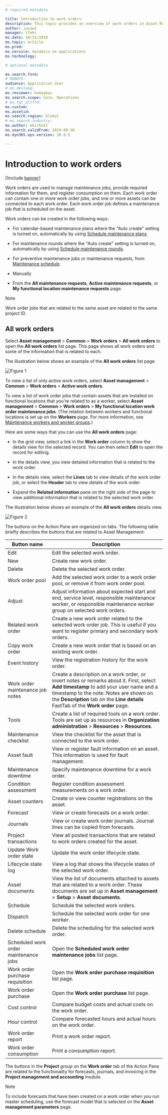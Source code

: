 ```yaml
---
# required metadata

title: Introduction to work orders
description: This topic provides an overview of work orders in Asset Management.
author: josaw1
manager: tfehr
ms.date: 10/15/2019
ms.topic: article
ms.prod: 
ms.service: dynamics-ax-applications
ms.technology: 

# optional metadata

ms.search.form: 
# ROBOTS: 
audience: Application User
# ms.devlang: 
ms.reviewer: kamaybac
ms.search.scope: Core, Operations
# ms.tgt_pltfrm: 
ms.custom: 
ms.assetid: 
ms.search.region: Global
# ms.search.industry: 
ms.author: mkirknel
ms.search.validFrom: 2019-09-30
ms.dyn365.ops.version: 10.0.5

---
```


# Introduction to work orders

[!include [banner](../../includes/banner.md)]



Work orders are used to manage maintenance jobs, provide required information for them, and register consumption on them. Each work order can contain one or more work order jobs, and one or more assets can be connected to each work order. Each work order job defines a maintenance job that is scheduled on the asset.

Work orders can be created in the following ways:

- For  calendar-based maintenance plans where the "Auto create" setting is turned on, automatically by using [Schedule maintenance plans](../preventive-and-reactive-maintenance/schedule-maintenance-plans.md).

- For maintenance rounds where the "Auto create" setting is turned on, automatically by using [Schedule maintenance rounds](../preventive-and-reactive-maintenance/maintenance-rounds.md).

- For preventive maintenance jobs or maintenance requests, from [Maintenance schedule](../preventive-and-reactive-maintenance/maintenance-schedule.md).

- Manually

- From the **All maintenance requests**, **Active maintenance requests**, or **My functional location maintenance requests** page.

>[!NOTE]
>Work order jobs that are related to the same asset are related to the same project ID.

## All work orders

Select **Asset management** > **Common** > **Work orders** > **All work orders** to open the **All work orders** list page. This page shows all work orders and some of the information that is related to each.

The illustration below shows an example of the **All work orders** list page.

![Figure 1](media/01-work-orders.png)

To view a list of only active work orders, select **Asset management** > **Common** > **Work orders** > **Active work orders**. 

To view a list of work order jobs that contain assets that are installed on functional locations that you're related to as a worker, select **Asset management** > **Common** > **Work orders** > **My functional location work order maintenance jobs**. (The relation between workers and functional locations is set up on the **Workers** page. For more information, see [Maintenance workers and worker groups](../setup-for-objects/workers-and-worker-groups.md).)

Here are some ways that you can use the **All work orders** page:

- In the grid view, select a link in the **Work order** column to show the details view for the selected record. You can then select **Edit** to open the record for editing.

- In the details view, you view detailed information that is related to the work order.  

- In the details view, select the **Lines** tab to view details of the work order job, or select the **Header** tab to view details of the work order.  

- Expand the **Related information** pane on the right side of the page to view additional information that is related to the selected work order.

The illustration below shows an example of the **All work orders** details view.

![Figure 2](media/02-work-orders.png)


The buttons on the Action Pane are organized on tabs. The following table briefly describes the buttons that are related to Asset Management:



| Button name                     | Description                                                                                                                                                                                                                                                             |
|---------------------------------|-------------------------------------------------------------------------------------------------------------------------------------------------------------------------------------------------------------------------------------------------------------------------|
| Edit                            | Edit the selected work order.                                                                                                                                                                                                                                           |
| New                             | Create new work order.                                                                                                                                                                                                                                                  |
| Delete                          | Delete the selected work order.                                                                                                                                                                                                                                         |
| Work order pool                 | Add the selected work order to a work order pool, or remove it from work order pool.                                                                                                                                                                                           |
| Adjust                          | Adjust information about expected start and end, service level, responsible maintenance worker, or responsible maintenance worker group on selected work orders.                                                                                                                                     |
| Related work order              | Create a new work order related to the selected work order job. This is useful if you want to register primary and secondary work orders.                                                                                                                              |
| Copy work order                 | Create a new work order that is based on an existing work order.                                                                                                                                                                                                               |
| Event history                   | View the registration history for the work order.                                                                                                                                                                                                                |
| Work order maintenance job notes                           | Create a description on a work order, or insert notes or remarks about it. First, select **Add timestamp** to add your user name and a timestamp to the note. Notes are shown on the **Description** tab on the **Line details** FastTab of the **Work order** page.         |
| Tools                           | Create a list of required tools on a work order. Tools are set up as resources in **Organization administration** > **Resources** > **Resources**.                                                                                                      |
| Maintenance checklist           | View the checklist for the asset that is connected to the work order.                                                                                                                                                                                                              |
| Asset fault                     | View or register fault information on an asset. This information is used for fault management.                                                                                                                                                                                      |
| Maintenance downtime            | Specify maintenance downtime for a work order.                                                                                                                                                                                                                               |
| Condition assessment            | Register condition assessment measurements on a work order.                                                                                                                                                                                                             |
| Asset counters                 | Create or view counter registrations on the asset.                                                                                                                                                                                                                     |
| Forecast                        | View or create forecasts on a work order.                                                                                                                                                                                                                               |
| Journals                        | View or create work order journals. Journal lines can be copied from forecasts.                                                                                                                                                                                         |
| Project transactions            | View all posted transactions that are related to work orders created for the asset.                                                                                                                                                                                             |
| Update Work order state           | Update the work order lifecycle state.                                                                                                                                                                                                                                                |
| Lifecycle state log                      | View a log that shows the lifecycle states of the selected work order.                                                                                                                                                                                                                   |
| Asset documents                | View the list of documents attached to assets that are related to a work order. These documents are set up in **Asset management** > **Setup** > **Asset documents**.                                                                                                 |
| Schedule                        | Schedule the selected work orders.                                                                                                                                                                                                                                      |
| Dispatch            | Schedule the selected work order for one worker.                                                                                                                                                                                                                        |
| Delete schedule                 | Delete the scheduling for the selected work order.                                                                                                                                                                                                                          |
| Scheduled work order maintenance jobs             | Open the **Scheduled work order maintenance jobs** list page.                                                                                                                                                                                                                             |
| Work order purchase requisition | Open the **Work order purchase requisition** list page.                                                                                                                                                                                                                 |
| Work order purchase             | Open the **Work order purchase** list page.                                                                                                                                                                                                                             |
| Cost control                    | Compare budget costs and actual costs on the work order.                                                                                                                                                                                                                |
| Hour control                    | Compare forecasted hours and actual hours on the work order.                                                                                                                                                                                                                |
| Work order report               | Print a work order report.                                                                                                                                                                                                                                                |
| Work order consumption          | Print a consumption report.                                                                                                                                                                                                                                               |


The buttons in the **Project** group on the **Work order** tab of the Action Pane are related to the functionality for forecasts, journals, and invoicing in the **Project management and accounting** module.

>[!NOTE]
>To include forecasts that have been created on a work order when you run master scheduling, use the forecast model that is selected on the **Asset management parameters** page.

